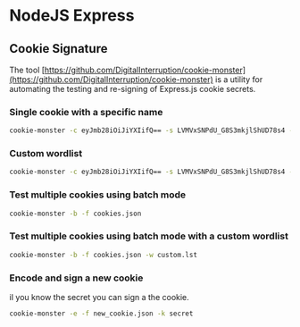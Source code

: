 # NodeJS Express

## Cookie Signature

The tool [https://github.com/DigitalInterruption/cookie-monster](https://github.com/DigitalInterruption/cookie-monster) is a utility for automating the testing and re-signing of Express.js cookie secrets.

### Single cookie with a specific name

```bash
cookie-monster -c eyJmb28iOiJiYXIifQ== -s LVMVxSNPdU_G8S3mkjlShUD78s4 -n session
```

### Custom wordlist

```bash
cookie-monster -c eyJmb28iOiJiYXIifQ== -s LVMVxSNPdU_G8S3mkjlShUD78s4 -w custom.lst
```

### Test multiple cookies using batch mode

```bash
cookie-monster -b -f cookies.json
```

### Test multiple cookies using batch mode with a custom wordlist

```bash
cookie-monster -b -f cookies.json -w custom.lst
```

### Encode and sign a new cookie

iI you know the secret you can sign a the cookie.

```bash
cookie-monster -e -f new_cookie.json -k secret
```




